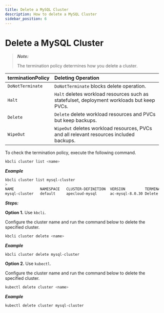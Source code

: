 ```yaml
---
title: Delete a MySQL Cluster
description: How to delete a MySQL Cluster
sidebar_position: 6
---
```


# Delete a MySQL Cluster

> ***Note:*** 
>
> The termination policy determines how you delete a cluster.

| **terminationPolicy**  | **Deleting Operation**                    |
|:--                     | :--                                       |
| `DoNotTerminate`       | `DoNotTerminate` blocks delete operation. |
| `Halt`                 | `Halt` deletes workload resources such as statefulset, deployment workloads but keep PVCs. |
| `Delete `              | `Delete` delete workload resources and PVCs but keep backups. |
| `WipeOut`              | `WipeOut` deletes workload resources, PVCs and all relevant resources included backups. |

To check the termination policy, execute the following command.

```bash
kbcli cluster list <name>
```

***Example***

```bash
kbcli cluster list mysql-cluster
>
NAME   	        NAMESPACE	CLUSTER-DEFINITION	VERSION        	TERMINATION-POLICY	STATUS 	CREATED-TIME
mysql-cluster	default  	apecloud-mysql    	ac-mysql-8.0.30	Delete            	Running	Feb 06,2023 18:27 UTC+0800
```

***Steps:***

**Option 1.** Use `kbcli`.

Configure the cluster name and run the command below to delete the specified cluster.

```bash
kbcli cluster delete <name>
```

***Example***

```bash
kbcli cluster delete mysql-cluster
```

**Option 2.** Use `kubectl`.

Configure the cluster name and run the command below to delete the specified cluster.

```bash
kubectl delete cluster <name>
```

***Example***

```bash
kubectl delete cluster mysql-cluster
```
